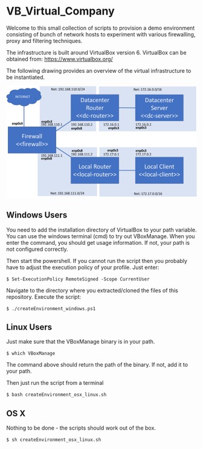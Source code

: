 # VB_Virtual_Company
Welcome to this small collection of scripts to provision a demo environment consisting of bunch of network hosts to experiment with various firewalling, proxy and filtering techniques.

The infrastructure is built around VirtualBox version 6. VirtualBox can be obtained from: https://www.virtualbox.org/

The following drawing provides an overview of the virtual infrastructure to be instantiated.

![Network Overview](https://github.com/peterheinrich/ITS-Firewalling-Demo-Environment/blob/main/overview.png)

## Windows Users
You need to add the installation directory of VirtualBox to your path variable. 
You can use the windows terminal (cmd) to try out VBoxManage. When you enter the command, you should get usage information. If not, your path is not configured correctly.

Then start the powershell. 
If you cannot run the script then you probably have to adjust the execution policy of your profile. Just enter:
```
$ Set-ExecutionPolicy RemoteSigned -Scope CurrentUser
```

Navigate to the directory where you extracted/cloned the files of this repository. Execute the script:
```
$ ./createEnvironment_windows.ps1
```

## Linux Users
Just make sure that the VBoxManage binary is in your path.
```
$ which VBoxManage
```
The command above should return the path of the binary. If not, add it to your path.

Then just run the script from a terminal
```
$ bash createEnvironment_osx_linux.sh
```

## OS X 
Nothing to be done - the scripts should work out of the box.

```
$ sh createEnvironment_osx_linux.sh
```
